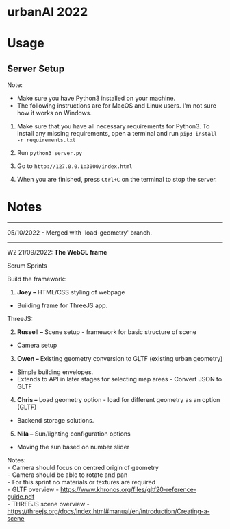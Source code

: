 # urbanAI 2022

# Usage

## Server Setup
Note: 
- Make sure you have Python3 installed on your machine. 
- The following instructions are for MacOS and Linux users. I'm not sure how it works on Windows.

1. Make sure that you have all necessary requirements for Python3. To install any missing requirements, open a terminal and run `pip3 install -r requirements.txt`

2. Run `python3 server.py`

3. Go to `http://127.0.0.1:3000/index.html`

4. When you are finished, press `Ctrl+C` on the terminal to stop the server.


# Notes

---

05/10/2022 -
Merged with 'load-geometry' branch.

---

W2 21/09/2022:
**The WebGL frame**

Scrum Sprints

Build the framework:
1.	**Joey –**
      HTML/CSS styling of webpage
-	Building frame for ThreeJS app.

ThreeJS: <br>

2.	**Russell –**
      Scene setup - framework for basic structure of scene
- Camera setup
3.	**Owen –**
      Existing geometry conversion to GLTF (existing urban geometry)
- Simple building envelopes.
- Extends to API in later stages for selecting map areas - Convert JSON to GLTF
4.	**Chris –**
      Load geometry option - load for different geometry as an option (GLTF)
- Backend storage solutions.
5.	**Nila –**
      Sun/lighting configuration options
- Moving the sun based on number slider

Notes:<br>
⁃	Camera should focus on centred origin of geometry<br>
⁃	Camera should be able to rotate and pan<br>
⁃	For this sprint no materials or textures are required<br>
⁃	GLTF overview - https://www.khronos.org/files/gltf20-reference-guide.pdf <br>
⁃   THREEJS scene overview - https://threejs.org/docs/index.html#manual/en/introduction/Creating-a-scene



